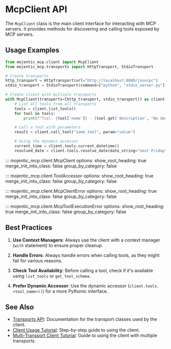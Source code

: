 # McpClient API

The `McpClient` class is the main client interface for interacting with MCP servers. It provides methods for discovering and calling tools exposed by MCP servers.

## Usage Examples

```python
from mojentic_mcp.client import McpClient
from mojentic_mcp.transports import HttpTransport, StdioTransport

# Create transports
http_transport = HttpTransport(url="http://localhost:8000/jsonrpc")
stdio_transport = StdioTransport(command=["python", "stdio_server.py"])

# Create client with multiple transports
with McpClient(transports=[http_transport, stdio_transport]) as client:
    # List all tools from all transports
    tools = client.list_tools()
    for tool in tools:
        print(f"Tool: {tool['name']} - {tool.get('description', 'No description')}")

    # Call a tool with parameters
    result = client.call_tool("some_tool", param="value")

    # Using the dynamic accessor
    current_time = client.tools.current_datetime()
    resolved_date = client.tools.resolve_date(date_string="next Friday")
```

::: mojentic_mcp.client.McpClient
    options:
        show_root_heading: true
        merge_init_into_class: false
        group_by_category: false

::: mojentic_mcp.client.ToolAccessor
    options:
        show_root_heading: true
        merge_init_into_class: false
        group_by_category: false

::: mojentic_mcp.client.McpClientError
    options:
        show_root_heading: true
        merge_init_into_class: false
        group_by_category: false

::: mojentic_mcp.client.McpToolExecutionError
    options:
        show_root_heading: true
        merge_init_into_class: false
        group_by_category: false

## Best Practices

1. **Use Context Managers**: Always use the client with a context manager (`with` statement) to ensure proper cleanup.

2. **Handle Errors**: Always handle errors when calling tools, as they might fail for various reasons.

3. **Check Tool Availability**: Before calling a tool, check if it's available using `list_tools` or `get_tool_schema`.

4. **Prefer Dynamic Accessor**: Use the dynamic accessor (`client.tools.<tool_name>()`) for a more Pythonic interface.

## See Also

- [Transports API](transports.md): Documentation for the transport classes used by the client.
- [Client Usage Tutorial](../tutorials/client-usage.md): Step-by-step guide to using the client.
- [Multi-Transport Client Tutorial](../tutorials/multi-transport.md): Guide to using the client with multiple transports.

